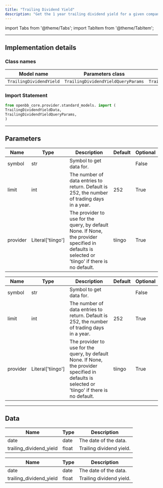 ```yaml
---
title: "Trailing Dividend Yield"
description: "Get the 1 year trailing dividend yield for a given company over time"
---
```


<!-- markdownlint-disable MD012 MD031 MD033 -->

import Tabs from '@theme/Tabs';
import TabItem from '@theme/TabItem';

---

## Implementation details

### Class names

| Model name | Parameters class | Data class |
| ---------- | ---------------- | ---------- |
| `TrailingDividendYield` | `TrailingDividendYieldQueryParams` | `TrailingDividendYieldData` |

### Import Statement

```python
from openbb_core.provider.standard_models. import (
TrailingDividendYieldData,
TrailingDividendYieldQueryParams,
)
```

---

## Parameters

<Tabs>

<TabItem value='standard' label='standard'>

| Name | Type | Description | Default | Optional |
| ---- | ---- | ----------- | ------- | -------- |
| symbol | str | Symbol to get data for. |  | False |
| limit | int | The number of data entries to return. Default is 252, the number of trading days in a year. | 252 | True |
| provider | Literal['tiingo'] | The provider to use for the query, by default None. If None, the provider specified in defaults is selected or 'tiingo' if there is no default. | tiingo | True |
</TabItem>

<TabItem value='tiingo' label='tiingo'>

| Name | Type | Description | Default | Optional |
| ---- | ---- | ----------- | ------- | -------- |
| symbol | str | Symbol to get data for. |  | False |
| limit | int | The number of data entries to return. Default is 252, the number of trading days in a year. | 252 | True |
| provider | Literal['tiingo'] | The provider to use for the query, by default None. If None, the provider specified in defaults is selected or 'tiingo' if there is no default. | tiingo | True |
</TabItem>

</Tabs>

---

## Data

<Tabs>

<TabItem value='standard' label='standard'>

| Name | Type | Description |
| ---- | ---- | ----------- |
| date | date | The date of the data. |
| trailing_dividend_yield | float | Trailing dividend yield. |
</TabItem>

<TabItem value='tiingo' label='tiingo'>

| Name | Type | Description |
| ---- | ---- | ----------- |
| date | date | The date of the data. |
| trailing_dividend_yield | float | Trailing dividend yield. |
</TabItem>

</Tabs>

